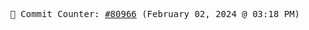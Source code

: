 <p align="center">
    <samp>
        📮 Commit Counter: <a href="https://github.com/Javascript-void0/Javascript-void0/commits/main">#80966</a> (February 02, 2024 @ 03:18 PM)
    </samp>
</p>